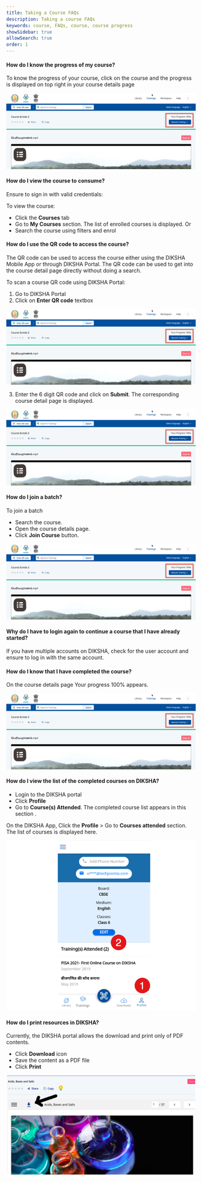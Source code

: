 ```yaml
---
title: Taking a Course FAQs
description: Taking a course FAQs
keywords: course, FAQs, course, course progress
showSidebar: true
allowSearch: true
order: 1
---
```


#### How do I know the progress of my course?

To know the progress of your course, click on the course and the progress is displayed on top right in your course details page

<img src="../images/image_faqs/courseprogress.png">


#### How do I view the course to consume?

Ensure to sign in with valid credentials:

To view the course:
 - Click the **Courses** tab
 - Go to **My Courses** section. The list of enrolled courses is displayed.
Or 
 - Search the course using filters and enrol


#### How do I use the QR code to access the course?

The QR code can be used to access the course either using the DIKSHA Mobile App or through DIKSHA Portal. The QR code can be used to get into the course detail page directly without doing a search.

To scan a course QR code using DIKSHA Portal:
1. Go to DIKSHA Portal
2. Click on **Enter QR code** textbox

<img src="../images/image_faqs/courseprogress.png">

3. Enter the 6 digit QR code and click on **Submit**. The corresponding course detail page is displayed.

<img src="../images/image_faqs/courseprogress.png">


#### How do I join a batch?

To join a batch 

 - Search the course.
 - Open the course details page.
 - Click **Join Course** button.

<img src="../images/image_faqs/courseprogress.png">

#### Why do I have to login again to continue a course that I have already started?

If you have multiple accounts on DIKSHA, check for the user account and ensure to log in with the same account.

#### How do I know that I have completed the course?

On the course details page Your progress 100% appears.

<img src="../images/image_faqs/courseprogress.png">

#### How do I view the list of the completed courses on DIKSHA?

- Login to the DIKSHA portal
- Click **Profile**
- Go to **Course(s) Attended**. The completed course list appears in this section .

On the DIKSHA App, Click the **Profile** > Go to **Courses attended** section. The list of courses is displayed here.

<img src="../images/image_faqs/courses_attended_app.png">

#### How do I print resources in DIKSHA? 

Currently, the DIKSHA portal allows the download and print only of PDF contents.

- Click **Download** icon 
- Save the content as a PDF file
- Click **Print** 

<img src="../images/image_faqs/resource_print.png">
